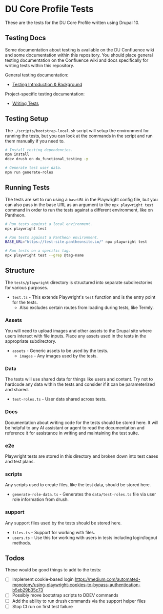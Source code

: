 # DU Core Profile Tests

These are the tests for the DU Core Profile written using Drupal 10.

## Testing Docs

Some documentation about testing is available on the DU Confluence wiki and some documentation 
within this repository. You should place general testing documentation on the Confluence wiki 
and docs specifically for writing tests within this repository.

General testing documentation:
- [Testing Introduction & Background](https://ducloudwiki.atlassian.net/wiki/spaces/DS/pages/1168900125/Testing+-+Introduction+Background)

Project-specific testing documentation:
- [Writing Tests](docs/writing-tests.md)

## Testing Setup

The `./scripts/bootstrap-local.sh` script will setup the environment for running the tests, but 
you can look at the commands in the script and run them manually if you need to.

```bash
# Install testing dependencies.
npm install
ddev drush en du_functional_testing -y

# Generate test user data.
npm run generate-roles
```

## Running Tests

The tests are set to run using a `baseURL` in the Playwright config file, but you can also pass 
in the base URL as an argument to the `npx playwright test` command in order to run the tests 
against a different environment, like on Pantheon.

```bash
# Run tests against a local environment.
npx playwright test

# Run tests against a Pantheon environment.
BASE_URL="https://test-site.pantheonsite.io/" npx playwright test

# Run tests on a specific tag.
npx playwright test --grep @tag-name
```

## Structure

The `tests/playwright` directory is structured into separate subdirectories for various purposes.

- `test.ts` - This extends Playwright's `test` function and is the entry point for the tests.
  - Also excludes certain routes from loading during tests, like Termly.

### Assets

You will need to upload images and other assets to the Drupal site where users interact with 
file inputs. Place any assets used in the tests in the appropriate subdirectory.

- `assets` - Generic assets to be used by the tests.
  - `images` - Any images used by the tests.

### Data

The tests will use shared data for things like users and content. Try not to hardcode any data 
within the tests and consider if it can be parameterized and shared.

- `test-roles.ts` - User data shared across tests.

### Docs

Documentation about writing code for the tests should be stored here. It will be helpful to any 
AI assistant or agent to read the documentation and reference it for assistance in writing and 
maintaining the test suite.

### e2e

Playwright tests are stored in this directory and broken down into test cases and test plans.

### scripts

Any scripts used to create files, like the test data, should be stored here.

- `generate-role-data.ts` - Generates the `data/test-roles.ts` file via user role information 
  from drush.

### support

Any support files used by the tests should be stored here.

- `files.ts` - Support for working with files.
- `users.ts` - Use this for working with users in tests including login/logout methods.

## Todos

These would be good things to add to the tests:

- [ ] Implement cookie-based login https://medium.com/automated-monotony/using-playwright-cookies-to-bypass-authentication-b5eb29b35c73
- [ ] Possibly move bootstrap scripts to DDEV commands
- [ ] Add the ability to run drush commands via the support helper files
- [ ] Stop CI run on first test failure
